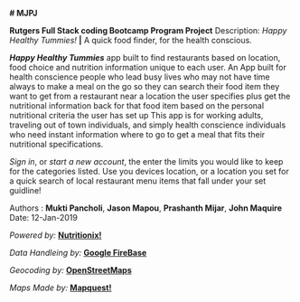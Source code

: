 
__# MJPJ__

__Rutgers Full Stack coding Bootcamp Program Project__
Description: _Happy Healthy Tummies!_ __|__ A quick food finder, for the health conscious.

__*Happy Healthy Tummies*__ app built to find restaurants based on location, food choice and nutrition information unique to each user.
An App built for health conscience people who lead busy lives who may not have time always to make a meal on the go so they can search their food item they want to get from a restaurant  near a location the user specifies plus get the nutritional information back for that food item based on the personal nutritional criteria the user has set up
This app is for working adults, traveling out of town individuals, and simply health conscience individuals who need instant information where to go to get a meal that fits their nutritional specifications.

_Sign in_, or _start a new account_, the enter the limits you would like to keep for the categories listed.
Use you devices location, or a location you set for a quick search of local restaurant menu items that fall under your set guidline! 

Authors : __Mukti Pancholi__, __Jason Mapou__, __Prashanth Mijar__, __John Maquire__
Date: 12-Jan-2019

_Powered by:_
[__Nutritionix!__](https://www.nutritionix.com/business/api)

_Data Handleing by:_
[__Google FireBase__](https://firebase.google.com/)

_Geocoding by:_
[__OpenStreetMaps__](https://www.openstreetmap.org/)

_Maps Made by:_
[__Mapquest!__](https://www.mapquest.com/)

